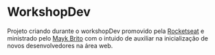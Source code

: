 ﻿# WorkshopDev

Projeto criando durante o workshopDev promovido pela [Rocketseat](https://rocketseat.com.br/) e ministrado pelo [Mayk Brito](https://twitter.com/maykbrito) com o intuido de auxiliar na inicialização de novos desenvolvedores na área web.

